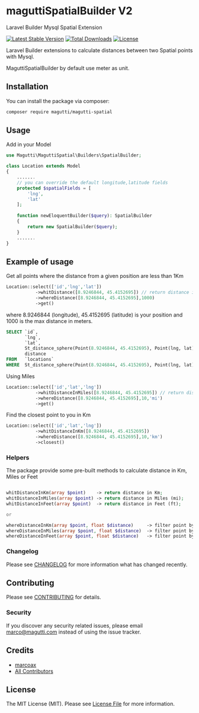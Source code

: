 # maguttiSpatialBuilder V2
Laravel Builder Mysql Spatial Extension

[![Latest Stable Version](http://poser.pugx.org/magutti/magutti-spatial/v)](https://packagist.org/packages/magutti/magutti-spatial) 
[![Total Downloads](http://poser.pugx.org/magutti/magutti-spatial/downloads)](https://packagist.org/packages/magutti/magutti-spatial) 
[![License](http://poser.pugx.org/magutti/magutti-spatial/license)](https://packagist.org/packages/magutti/magutti-spatial)

Laravel Builder extensions to calculate distances between two Spatial points with Mysql.

MaguttiSpatialBuilder by default use meter as unit.
## Installation

You can install the package via composer:

```bash
composer require magutti/magutti-spatial
```

## Usage
Add in your  Model
```php
use Magutti\MaguttiSpatial\Builders\SpatialBuilder;

class Location extends Model
{
    .......
    // you can override the default longitude,latitude fields
    protected $spatialFields = [
        'lng',
        'lat'
    ];
   
    function newEloquentBuilder($query): SpatialBuilder
    {
        return new SpatialBuilder($query);
    }
    .......
}
```

## Example of usage
Get all points where the distance from a given position are less than 1Km
```php
Location::select(['id','lng','lat'])
           ->whitDistance([8.9246844, 45.4152695]) // return distance in meters (default)
           ->whereDistance([8.9246844, 45.4152695],1000)
           ->get()
```
where 8.9246844 (longitude), 45.4152695 (latitude) is your position and 1000 is the max distance in meters.

 

``` sql
SELECT `id`,
       `lng`,
       `lat`,
       St_distance_sphere(Point(8.9246844, 45.4152695), Point(lng, lat)) * 1 AS
       distance
FROM   `locations`
WHERE  St_distance_sphere(Point(8.9246844, 45.4152695), Point(lng, lat)) < 1000 
```

Using Miles
```php
Location::select(['id','lat','lng'])
           ->whitDistanceInMiles([8.9246844, 45.4152695]) // return distance in Miles
           ->whereDistance([8.9246844, 45.4152695],10,'mi')
           ->get()
``` 

Find the closest point to you  in Km 
```php
Location::select(['id','lat','lng'])
           ->whitDistanceInKm([8.9246844, 45.4152695]) 
           ->whereDistance([8.9246844, 45.4152695],10,'km')
           ->closest()
``` 


### Helpers
The package provide some pre-built methods to calculate distance in Km, Miles or Feet
```php

whitDistanceInKm(array $point)    -> return distance in Km;
whitDistanceInMiles(array $point) -> return distance in Miles (mi);
whitDistanceInFeet(array $point)  -> return distance in Feet (ft);

or

whereDistanceInKm(array $point, float $distance)     -> filter point by a given distance in Km
whereDistanceInMiles(array $point, float $distance)  -> filter point by a given distance in Miles
whereDistanceInFeet(array $point, float $distance)   -> filter point by a given distance in Miles


``` 
### Changelog

Please see [CHANGELOG](CHANGELOG.md) for more information what has changed recently.

## Contributing

Please see [CONTRIBUTING](CONTRIBUTING.md) for details.

### Security

If you discover any security related issues, please email marco@magutti.com instead of using the issue tracker.

## Credits

-   [marcoax](https://github.com/magutti)
-   [All Contributors](../../contributors)

## License

The MIT License (MIT). Please see [License File](LICENSE.md) for more information.


